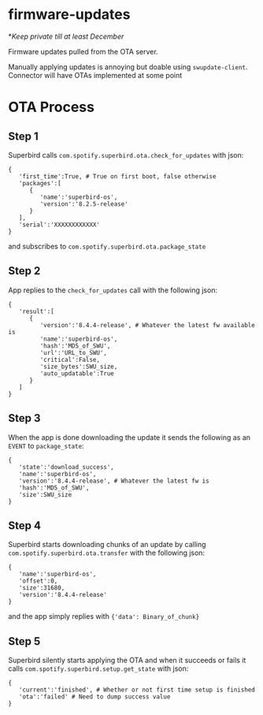 # firmware-updates

**Keep private till at least December*

Firmware updates pulled from the OTA server.

Manually applying updates is annoying but doable using `swupdate-client`. Connector will have OTAs implemented at some point

# OTA Process
## Step 1
Superbird calls `com.spotify.superbird.ota.check_for_updates` with json:
```
{
   'first_time':True, # True on first boot, false otherwise
   'packages':[
      {
         'name':'superbird-os',
         'version':'8.2.5-release'
      }
   ],
   'serial':'XXXXXXXXXXXX'
}
```
and subscribes to `com.spotify.superbird.ota.package_state`

## Step 2
App replies to the `check_for_updates` call with the following json:
```
{
   'result':[
      {
         'version':'8.4.4-release', # Whatever the latest fw available is
         'name':'superbird-os',
         'hash':'MD5_of_SWU',
         'url':'URL_to_SWU',
         'critical':False,
         'size_bytes':SWU_size,
         'auto_updatable':True
      }
   ]
}
```

## Step 3
When the app is done downloading the update it sends the following as an `EVENT` to `package_state`:
```
{
   'state':'download_success',
   'name':'superbird-os',
   'version':'8.4.4-release', # Whatever the latest fw is
   'hash':'MD5_of_SWU',
   'size':SWU_size
}
```

## Step 4
Superbird starts downloading chunks of an update by calling `com.spotify.superbird.ota.transfer` with the following json:
```
{
   'name':'superbird-os',
   'offset':0,
   'size':31680,
   'version':'8.4.4-release'
}
```
and the app simply replies with `{'data': Binary_of_chunk}`

## Step 5
Superbird silently starts applying the OTA and when it succeeds or fails it calls `com.spotify.superbird.setup.get_state` with json:
```
{
   'current':'finished', # Whether or not first time setup is finished
   'ota':'failed' # Need to dump success value
}
```
